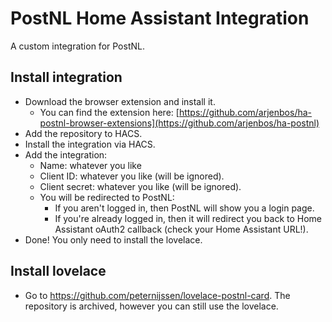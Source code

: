 # PostNL Home Assistant Integration
A custom integration for PostNL. 

## Install integration
- Download the browser extension and install it.
  - You can find the extension here: [https://github.com/arjenbos/ha-postnl-browser-extensions](https://github.com/arjenbos/ha-postnl)
- Add the repository to HACS.
- Install the integration via HACS.
- Add the integration:
  - Name: whatever you like
  - Client ID: whatever you like (will be ignored).
  - Client secret: whatever you like (will be ignored).
  - You will be redirected to PostNL:
    - If you aren't logged in, then PostNL will show you a login page.
    - If you're already logged in, then it will redirect you back to Home Assistant oAuth2 callback (check your Home Assistant URL!).
- Done! You only need to install the lovelace.

## Install lovelace
- Go to https://github.com/peternijssen/lovelace-postnl-card. The repository is archived, however you can still use the lovelace.
